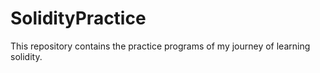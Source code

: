 # SolidityPractice
This repository contains the practice programs of my journey of learning solidity.

 

